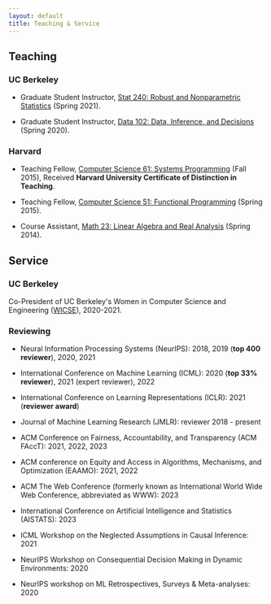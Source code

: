 ```yaml
---
layout: default
title: Teaching & Service
---
```


## Teaching

### UC Berkeley

* Graduate Student Instructor, [Stat 240: Robust and Nonparametric Statistics](https://www.stat.berkeley.edu/~jsteinhardt/stat240/index.html) (Spring 2021).

* Graduate Student Instructor, [Data 102: Data, Inference, and Decisions](https://classes.berkeley.edu/content/2020-spring-stat-102-001-lec-001) (Spring 2020).

### Harvard

* Teaching Fellow, [Computer Science 61: Systems Programming](https://curiosity.lib.harvard.edu/archived-harvard-university-online-course-catalogs-courses/catalog/26-cd8c6dd1a137d1e6bca19c182919d77d) (Fall 2015), Received **Harvard University Certificate of  Distinction in Teaching**.

* Teaching Fellow, [Computer Science 51: Functional Programming](https://curiosity.lib.harvard.edu/archived-harvard-university-online-course-catalogs-courses/catalog/26-31124f78ec3f66bd4aa69f48a5003c9c) (Spring 2015).

* Course Assistant, [Math 23: Linear Algebra and Real Analysis](https://curiosity.lib.harvard.edu/archived-harvard-university-online-course-catalogs-courses/catalog/26-af94335b9bd2e2f0c81be9af1b32ec82) (Spring 2014).

## Service

### UC Berkeley

Co-President of UC Berkeley's Women in Computer Science and Engineering ([WICSE](https://www-inst.eecs.berkeley.edu//~wicse/)), 2020-2021.

### Reviewing

* Neural Information Processing Systems (NeurIPS): 2018, 2019 (**top 400 reviewer**),
2020, 2021

* International Conference on Machine Learning (ICML): 2020 (**top 33% reviewer**),
2021 (expert reviewer), 2022

* International Conference on Learning Representations (ICLR): 2021 (**reviewer
award**)

* Journal of Machine Learning Research (JMLR): reviewer 2018 - present

* ACM Conference on Fairness, Accountability, and Transparency (ACM FAccT):
2021, 2022, 2023

* ACM conference on Equity and Access in Algorithms, Mechanisms, and Optimization (EAAMO): 2021, 2022

* ACM The Web Conference (formerly known as International World Wide Web Conference, abbreviated as WWW): 2023

* International Conference on Artificial Intelligence and Statistics (AISTATS): 2023

* ICML Workshop on the Neglected Assumptions in Causal Inference: 2021

* NeurIPS Workshop on Consequential Decision Making in Dynamic Environments:
2020

* NeurIPS workshop on ML Retrospectives, Surveys & Meta-analyses: 2020
 
